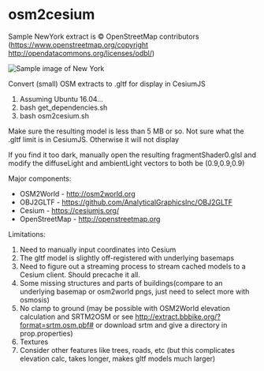 # osm2cesium

Sample NewYork extract is © OpenStreetMap contributors (https://www.openstreetmap.org/copyright http://opendatacommons.org/licenses/odbl/)

![Sample image of New York](https://raw.githubusercontent.com/stirringhalo/osm2cesium/master/sample.png)

Convert (small) OSM extracts to .gltf for display in CesiumJS

1. Assuming Ubuntu 16.04...
2. bash get_dependencies.sh
3. bash osm2cesium.sh

Make sure the resulting model is less than 5 MB or so. Not sure what the .gltf limit is in CesiumJS. Otherwise it will not display

If you find it too dark, manually open the resulting fragmentShader0.glsl and modify the diffuseLight and ambientLight vectors to both be (0.9,0.9,0.9)

Major components:

* OSM2World - http://osm2world.org
* OBJ2GLTF - https://github.com/AnalyticalGraphicsInc/OBJ2GLTF
* Cesium - https://cesiumjs.org/
* OpenStreetMap - http://openstreetmap.org



Limitations:

1. Need to manually input coordinates into Cesium
2. The gltf model is slightly off-registered with underlying basemaps
3. Need to figure out a streaming process to stream cached models to a Cesium client. Should precache it all.
4. Some missing structures and parts of buildings(compare to an underlying basemap or osm2world pngs, just need to select more with osmosis)
5. No clamp to ground (may be possible with OSM2World elevation calculation and SRTM2OSM or see http://extract.bbbike.org/?format=srtm.osm.pbf# or download srtm and give a directory in prop.properties)
6. Textures
7. Consider other features like trees, roads, etc (but this complicates elevation calc, takes longer, makes gltf models much larger)

